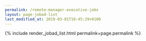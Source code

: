 ```yaml
---
permalink: /remote-manager-executive-jobs
layout: page-jobad-list
last_modified_at: 2019-03-01T18:45:29+0100
---
```

{% include render_jobad_list.html permalink=page.permalink %}
